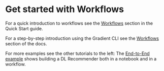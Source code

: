 # Get started with Workflows

For a quick introduction to workflows see the [Workflows](/get-started/quick-start#create-a-workflow) section in the Quick Start guide.

For a step-by-step introduction using the Gradient CLI see the [Workflows](/gradient/explore-train-deploy/workflows/getting-started-with-workflows) section of the docs.

For more examples see the other tutorials to the left: The [End-to-End example](/gradient/get-started/tutorials-list/end-to-end-example) shows building a DL Recommender both in a notebook and in a workflow.

